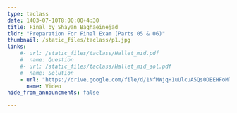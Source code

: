 ```yaml
---
type: taclass
date: 1403-07-10T8:00:00+4:30
title: Final by Shayan Baghaeinejad
tldr: "Preparation For Final Exam (Parts 05 & 06)"
thumbnail: /static_files/taclass/p1.jpg
links: 
    #- url: /static_files/taclass/Hallet_mid.pdf
    #  name: Question
    #- url: /static_files/taclass/Hallet_mid_sol.pdf
    #  name: Solution  
    - url: "https://drive.google.com/file/d/1NfMWjqH1uUlcuA5Qs0DEEHFoMlk1g9j9/view?usp=sharing"
      name: Video
hide_from_announcments: false

---
```

